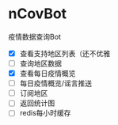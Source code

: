 # nCovBot
疫情数据查询Bot

- [x] 查看支持地区列表（还不优雅
- [ ] 查询地区数据
- [x] 查看每日疫情概览
- [ ] 每日疫情概览/谣言推送
- [ ] 订阅地区
- [ ] 返回统计图
- [ ] redis每小时缓存
